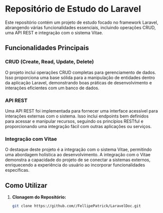 # Repositório de Estudo do Laravel

Este repositório contém um projeto de estudo focado no framework Laravel, abrangendo várias funcionalidades essenciais, incluindo operações CRUD, uma API REST e integração com o sistema Vitae.

## Funcionalidades Principais

### CRUD (Create, Read, Update, Delete)

O projeto inclui operações CRUD completas para gerenciamento de dados. Isso proporciona uma base sólida para a manipulação de entidades dentro da aplicação Laravel, demonstrando boas práticas de desenvolvimento e interações eficientes com um banco de dados.

### API REST

Uma API REST foi implementada para fornecer uma interface acessível para interações externas com o sistema. Isso inclui endpoints bem definidos para acessar e manipular recursos, seguindo os princípios RESTful e proporcionando uma integração fácil com outras aplicações ou serviços.

### Integração com Vitae

O destaque deste projeto é a integração com o sistema Vitae, permitindo uma abordagem holística ao desenvolvimento. A integração com o Vitae demonstra a capacidade do projeto de se conectar a sistemas externos, enriquecendo a experiência do usuário ao incorporar funcionalidades específicas.

## Como Utilizar

1. **Clonagem do Repositório:**
   ```bash
   git clone https://github.com//FellipePatrick/LaravelDoc.git
